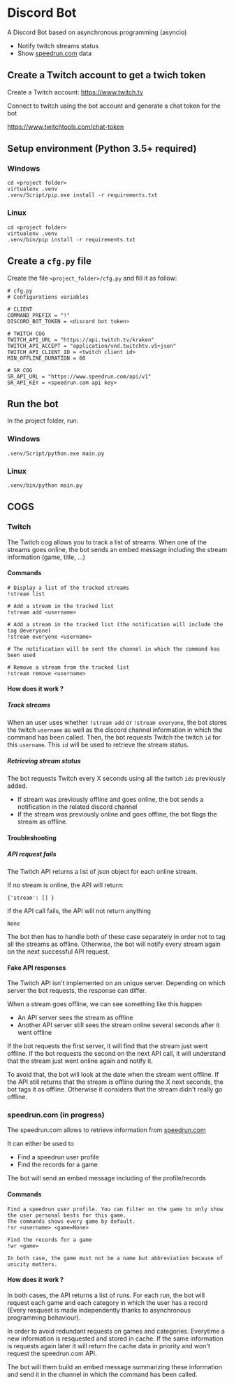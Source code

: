 # Discord Bot

A Discord Bot based on asynchronous programming (asyncio)

- Notify twitch streams status
- Show [speedrun.com](speedrun.com) data

## Create a Twitch account to get a twich token

Create a Twitch account: https://www.twitch.tv

Connect to twitch using the bot account and generate a chat token for the bot

https://www.twitchtools.com/chat-token

## Setup environment (Python 3.5+ required)

### Windows

	cd <project folder>
	virtualenv .venv
	.venv/Script/pip.exe install -r requirements.txt


### Linux

	cd <project folder>
	virtualenv .venv
	.venv/bin/pip install -r requirements.txt



## Create a ```cfg.py``` file

Create the file ```<project_folder>/cfg.py``` and fill it as follow:

```
# cfg.py
# Configurations variables

# CLIENT
COMMAND_PREFIX = "!"
DISCORD_BOT_TOKEN = <discord bot token>

# TWITCH COG
TWITCH_API_URL = "https://api.twitch.tv/kraken"
TWITCH_API_ACCEPT = "application/vnd.twitchtv.v5+json"
TWITCH_API_CLIENT_ID = <twitch client id>
MIN_OFFLINE_DURATION = 60

# SR COG
SR_API_URL = "https://www.speedrun.com/api/v1"
SR_API_KEY = <speedrun.com api key>
```
## Run the bot

In the project folder, run:

### Windows

	.venv/Script/python.exe main.py


### Linux

	.venv/bin/python main.py


## COGS

### Twitch

The Twitch cog allows you to track a list of streams.
When one of the streams goes online, the bot sends an embed message including the stream information (game, title, ...)

#### Commands

	# Display a list of the tracked streams
	!stream list

	# Add a stream in the tracked list
	!stream add <username>

	# Add a stream in the tracked list (the notification will include the tag @everyone)
	!stream everyone <username>

	# The notification will be sent the channel in which the command has been used

	# Remove a stream from the tracked list
	!stream remove <username>


#### How does it work ?

##### Track streams

When an user uses whether `!stream add` or `!stream everyone`,
the bot stores the twitch `username` as well as the discord channel information in which the command has been called.  Then, the bot requests Twitch the twitch `id` for this `username`. This `id` will be used to retrieve the stream status.

##### Retrieving stream status

The bot requests Twitch every X seconds using all the twitch `ids` previously added.

- If stream was previously offline and goes online, the bot sends a notification in the related discord channel
- If the stream was previously online and goes offline, the bot flags the stream as offline.

#### Troubleshooting

##### API request fails
The Twitch API returns a list of json object for each online stream.

If no stream is online, the API will return:
```
{'stream': [] }
```
 If the API call fails, the API will not return anything
```
None
```
 The bot then has to handle both of these case separately in order not to tag all the streams as offline. Otherwise, the bot will notify every stream again on the next successful API request.

#### Fake API responses

The Twitch API isn't implemented on an unique server. Depending on which server the bot requests, the response can differ.

When a stream goes offline, we can see something like this happen

 - An API server sees the stream as offline
 - Another API server still sees the stream online several seconds after it went offline

If the bot requests the first server, it will find that the stream just went offline. If the bot requests the second on the next API call, it will understand that the stream just went online again and notify it.

To avoid that, the bot will look at the date when the stream went offline.
If the API still returns that the stream is offline during the X next seconds, the bot tags it as offline. Otherwise it considers that the stream didn't really go offline.

### speedrun.com (in progress)

The speedrun.com allows to retrieve information from [speedrun.com](speedrun.com)

It can either be used to

- Find a speedrun user profile
- Find the records for a game

The bot will send an embed message including of the profile/records

#### Commands

	Find a speedrun user profile. You can filter on the game to only show the user personal bests for this game.
	The commands shows every game by default.
	!sr <username> <game=None>

	Find the records for a game
	!wr <game>

	In both case, the game must not be a name but abbreviation because of unicity matters.

#### How does it work ?

In both cases, the API returns a list of runs. For each run, the bot will request each game and each category in which the user has a record (Every resquest is made independently thanks to asynchronous programming behaviour).

In order to avoid redundant requests on games and categories. Everytime a new information is resquested and stored in cache. If the same information is requests again later it will return the cache data in priority and won't request the speedrun.com API.

The bot will them build an embed message summarizing these information and send it in the channel in which the command has been called.